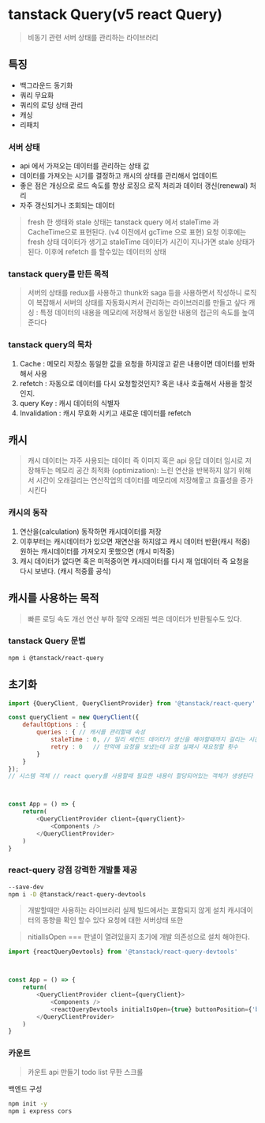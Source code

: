# tanstack Query(v5 react Query)
> 비동기 관련 서버 상태를 관리하는 라이브러리

## 특징
- 백그라운드 동기화 
- 쿼리 무요화
- 쿼리의 로딩 상태 관리
- 캐싱
- 리패치

### 서버 상태
- api 에서 가져오는 데이터를 관리하는 상태 값
- 데이터를 가져오는 시기를 결정하고 캐시의 상태를 관리해서 업데이트
- 좋은 점은 개싱으로 로드 속도를 향상 로징으 로직 처리과 데이터 갱신(renewal) 처리
- 자주 갱신되거나 조회되는 데이터

> fresh 한 생태와 stale 상태는 tanstack query 에서 staleTime 과 CacheTime으로 표현된다. (v4 이전에서 gcTime 으로 표현)
> 요청 이후에는 fresh 상태 데이터가 생기고 staleTime 데이터가 시긴이 지나가면 stale 상태가 된다. 이후에 refetch 를 할수있는 데이터의 상태 

### tanstack query를 만든 목적
> 서버의 상태를 redux를 사용하고 thunk와 saga 등을 사용하면서 작성하니 로직이 복잡해서
> 서버의 상태를 자동화시켜서 관리하는 라이브러리를 만들고 싶다
> 캐싱 : 특정 데이터의 내용을 메모리에 저장해서 동일한 내용의 접근의 속도를 높여준다다


### tanstack query의 목차

1. Cache : 메모리 저장소 동일한 값을 요청을 하지않고 같은 내용이면 데이터를 반화해서 사용
2. refetch : 자동으로 데이터를 다시 요청할것인지? 혹은 내사 호출해서 사용을 할것인지.
3. query Key : 캐시 데이터의 식별자 
4. Invalidation : 캐시 무효화 시키고 새로운 데이터를 refetch


## 캐시 
> 캐시 데이터는 자주 사용되는 데이터 즉 이미지 혹은 api 응답 데이터 임시로 저장해두는 메모리 공간
> 최적화 (optimization): 느린 연산을 반복하지 않기 위해서 시간이 오래걸리는 연산작업의 데이터를 메모리에 저장해옿고 효휼성을 증가시킨다


### 캐시의 동작 
1. 연산을(calculation) 동작하면 캐시데이터를 저장
2. 이후부터는 캐시데이터가 있으면 재연산을 하지않고 캐시 데이터 반환(캐시 적중) 원하는 캐시데이터를 가져오지 못했으면 (캐시 미적중)
3. 캐시 데이터가 없다면 혹은 미적중이면 캐시데이터를 다시 재 업데이터 즉 요청을 다시 보낸다. (캐시 적중률 공식)


## 캐시를 사용하는 목적
> 빠른 로딩 속도 개선
> 연산 부하 절약
> 오래된 썩은 데이터가 반환될수도 있다.


### tanstack Query 문법


```sh 
npm i @tanstack/react-query

```


## 초기화 

```js
import {QueryClient, QueryClientProvider} from '@tanstack/react-query'

const queryClient = new QueryClient({
    defaultOptions : {
        queries : { // 캐시를 관리할때 속성
            staleTime : 0, // 밀리 세컨드 데이터가 생신을 해야할때까지 걸리는 시간이 0
            retry : 0   // 만약에 요청을 보냈는데 요청 실패시 재요청할 횟수
        }
    }
}); 
// 시스템 객체 // react query를 사용할때 필요한 내용이 할당되어있는 객체가 생생된다



const App = () => {
    return(
        <QueryClientProvider client={queryClient}>
            <Components />
        </QueryClientProvider>
    )
}


```

### react-query 강점 강력한 개발툴 제공


```sh   
--save-dev
npm i -D @tanstack/react-query-devtools

```
> 개발할때만 사용하는 라이브러리 실제 빌드에서는 포함되지 않게 설치
> 캐시데이터의 동향을 확인 할수 있다 요청에 대한 서버상태 또한

> nitialIsOpen === 판낼이 열려있을지 초기에
> 개발 의존성으로 설치 해야한다.

``` js
import {reactQueryDevtools} from '@tanstack/react-query-devtools'



const App = () => {
    return(
        <QueryClientProvider client={queryClient}>
            <Components />
            <reactQueryDevtools initialIsOpen={true} buttonPosition={'buttom-right'}/>
        </QueryClientProvider>
    )
}

```

### 카운트
> 카운트 api 만들기 
> todo list
> 무한 스크롤
 

백엔드 구성
``` sh
npm init -y
npm i express cors

```